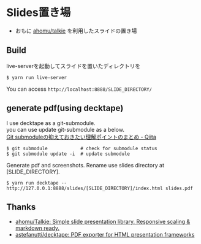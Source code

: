 # Slides置き場

- おもに [ahomu/talkie](https://github.com/ahomu/Talkie) を利用したスライドの置き場

## Build

live-serverを起動してスライドを置いたディレクトリを

```
$ yarn run live-server
```

You can access `http://localhost:8888/SLIDE_DIRECTORY/`

## generate pdf(using decktape)

I use decktape as a git-submodule.  
you can use update git-submodule as a below.  
[Git submoduleの抑えておきたい理解ポイントのまとめ - Qiita](http://qiita.com/kinpira/items/3309eb2e5a9a422199e9)

```
$ git submodule            # check for submodule status
$ git submodule update -i  # update submodule
```

Generate pdf and screenshots. Rename use slides directory at [SLIDE_DIRECTORY].

```
$ yarn run decktape -- http://127.0.0.1:8888/slides/[SLIDE_DIRECTORY]/index.html slides.pdf
```

## Thanks

- [ahomu/Talkie: Simple slide presentation library. Responsive scaling & markdown ready.](https://github.com/ahomu/Talkie)
- [astefanutti/decktape: PDF exporter for HTML presentation frameworks](https://github.com/astefanutti/decktape)
